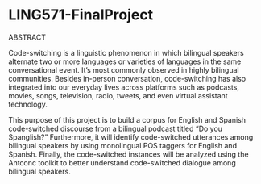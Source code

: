 # LING571-FinalProject

ABSTRACT

Code-switching is a linguistic phenomenon in which bilingual speakers alternate two or more languages or varieties of languages in the same conversational event. It’s most commonly observed in highly bilingual communities. Besides in-person conversation, code-switching has also integrated into our everyday lives across platforms such as podcasts, movies, songs, television, radio, tweets, and even virtual assistant technology.

This purpose of this project is to build a corpus for English and Spanish code-switched discourse from a bilingual podcast titled “Do you Spanglish?” Furthermore, it will identify code-switched utterances among bilingual speakers by using monolingual POS taggers for English and Spanish. Finally, the code-switched instances will be analyzed using the Antconc toolkit to better understand code-switched dialogue among bilingual speakers.
